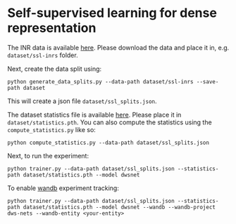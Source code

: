 # Self-supervised learning for dense representation

The INR data is available [here](TODO). Please download the data and place it in, e.g. `dataset/ssl-inrs` folder.

Next, create the data split using:

```shell
python generate_data_splits.py --data-path dataset/ssl-inrs --save-path dataset
```
This will create a json file `dataset/ssl_splits.json`.


The dataset statistics file is available [here](TODO). Please place it in `dataset/statistics.pth`. 
You can also compute the statistics using the `compute_statistics.py` like so:
```shell
python compute_statistics.py --data-path dataset/ssl_splits.json
```

Next, to run the experiment:

```shell
python trainer.py --data-path dataset/ssl_splits.json --statistics-path dataset/statistics.pth --model dwsnet
```

To enable [wandb](https://wandb.ai/site) experiment tracking:

```shell
python trainer.py --data-path dataset/ssl_splits.json --statistics-path dataset/statistics.pth --model dwsnet --wandb --wandb-project dws-nets --wandb-entity <your-entity>
```